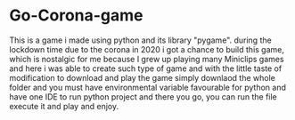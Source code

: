 # Go-Corona-game
This is a game i made using python and its library "pygame". during the lockdown time due to the corona in 2020 i got a chance to build this game, which is nostalgic for me because I grew up playing many Miniclips games  and here i was able to create such type of game and with the little taste of modification 
to download and play the game simply downlaod the whole folder and you must have environmental variable favourable for python and have one IDE to run python project and there you go, you can run the file execute it and play and enjoy.
